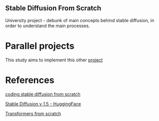 ## Stable Diffusion From Scratch

University project - debunk of main concepts behind stable diffusion, in order to understand the main processes.

# Parallel projects

This study aims to implement this other [project](https://github.com/h-tajato/progetto_ESM)

# References

[coding stable diffusion from scratch](https://www.youtube.com/watch?v=ZBKpAp_6TGI&t=157s&ab_channel=UmarJamil)

[Stable Diffusion v 1.5 - HuggingFace](https://huggingface.co/stable-diffusion-v1-5/stable-diffusion-v1-5/tree/main)

[Transformers from scratch](https://www.youtube.com/watch?v=bCz4OMemCcA&ab_channel=UmarJamil)